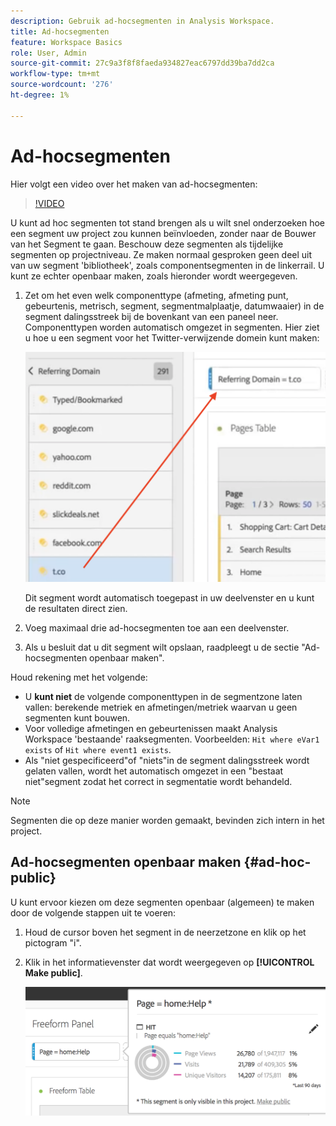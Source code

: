 ```yaml
---
description: Gebruik ad-hocsegmenten in Analysis Workspace.
title: Ad-hocsegmenten
feature: Workspace Basics
role: User, Admin
source-git-commit: 27c9a3f8f8faeda934827eac6797dd39ba7dd2ca
workflow-type: tm+mt
source-wordcount: '276'
ht-degree: 1%

---
```



# Ad-hocsegmenten

Hier volgt een video over het maken van ad-hocsegmenten:

>[!VIDEO](https://video.tv.adobe.com/v/23978/?quality=12)

U kunt ad hoc segmenten tot stand brengen als u wilt snel onderzoeken hoe een segment uw project zou kunnen beïnvloeden, zonder naar de Bouwer van het Segment te gaan. Beschouw deze segmenten als tijdelijke segmenten op projectniveau. Ze maken normaal gesproken geen deel uit van uw segment &#39;bibliotheek&#39;, zoals componentsegmenten in de linkerrail. U kunt ze echter openbaar maken, zoals hieronder wordt weergegeven.

1. Zet om het even welk componenttype (afmeting, afmeting punt, gebeurtenis, metrisch, segment, segmentmalplaatje, datumwaaier) in de segment dalingsstreek bij de bovenkant van een paneel neer. Componenttypen worden automatisch omgezet in segmenten.
Hier ziet u hoe u een segment voor het Twitter-verwijzende domein kunt maken:

   ![](assets/ad-hoc1.png)

   Dit segment wordt automatisch toegepast in uw deelvenster en u kunt de resultaten direct zien.

1. Voeg maximaal drie ad-hocsegmenten toe aan een deelvenster.
1. Als u besluit dat u dit segment wilt opslaan, raadpleegt u de sectie &quot;Ad-hocsegmenten openbaar maken&quot;.

Houd rekening met het volgende:

* U **kunt niet** de volgende componenttypen in de segmentzone laten vallen: berekende metriek en afmetingen/metriek waarvan u geen segmenten kunt bouwen.
* Voor volledige afmetingen en gebeurtenissen maakt Analysis Workspace &#39;bestaande&#39; raaksegmenten. Voorbeelden: `Hit where eVar1 exists` of `Hit where event1 exists`.
* Als &quot;niet gespecificeerd&quot;of &quot;niets&quot;in de segment dalingsstreek wordt gelaten vallen, wordt het automatisch omgezet in een &quot;bestaat niet&quot;segment zodat het correct in segmentatie wordt behandeld.

>[!NOTE]
>
>Segmenten die op deze manier worden gemaakt, bevinden zich intern in het project.

## Ad-hocsegmenten openbaar maken {#ad-hoc-public}

U kunt ervoor kiezen om deze segmenten openbaar (algemeen) te maken door de volgende stappen uit te voeren:

1. Houd de cursor boven het segment in de neerzetzone en klik op het pictogram &quot;i&quot;.
1. Klik in het informatievenster dat wordt weergegeven op **[!UICONTROL Make public]**.

   ![](assets/segment-info.png)

